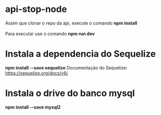 # api-stop-node
Assim que clonar o repo da api, execute o comando **npm install** <br><br>
Para executar use o comando **npm run dev**

# Instala a dependencia do Sequelize
**npm install --save sequelize**
Documentação do Sequelize: https://sequelize.org/docs/v6/

# Instala o drive do banco mysql
**npm install --save mysql2**